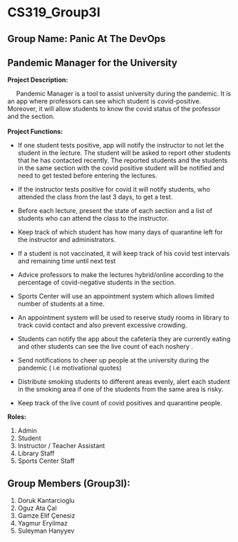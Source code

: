 # CS319_Group3I
## Group Name: Panic At The DevOps
## Pandemic Manager for the University

**Project Description:** 
<br>

&nbsp;&nbsp;&nbsp;&nbsp;
Pandemic Manager is a tool to assist university during the pandemic. It is an app where professors can see which student is covid-positive. Moreover, it will allow students to know the covid status of the professor and the section. 
<br>  
**Project Functions:**

* If one student tests positive, app will notify the instructor to not let the student in the lecture. The student will be asked to report other students that he has contacted recently. The reported students and the students in the same section with the covid positive student will be notified and need to get tested before entering the lectures.

* If the instructor tests positive for covid it will notify students, who attended the class from the last 3 days, to get a test. 

* Before each lecture, present the state of each section and a list of students who can attend the class to the instructor.

* Keep track of which student has how many days of quarantine left for the instructor and administrators.

* If a student is not vaccinated, it will keep track of his covid test intervals and remaining time until next test

* Advice professors to make the lectures hybrid/online according to the percentage of covid-negative students in the section.

* Sports Center will use an appointment system which allows limited number of students at a time.

* An appointment system will be used to reserve study rooms in library to track covid contact and also prevent excessive crowding.  

* Students can notify the app about the cafeteria they are currently eating and other students can see the live count of each noshery . 

* Send notifications to cheer up people at the university during the pandemic ( i.e motivational quotes)

* Distribute smoking students to different areas evenly, alert each student in the smoking area if one of the students from the same area is risky.

* Keep track of the live count of covid positives and quarantine people.


**Roles:**
1. Admin
2. Student
3. Instructor / Teacher Assistant
4. Library Staff
5. Sports Center Staff

## Group Members (Group3I):
1. Doruk Kantarcioglu
2. Oguz Ata Çal
3. Gamze Elif Çenesiz
4. Yagmur Eryilmaz
5. Suleyman Hanyyev


